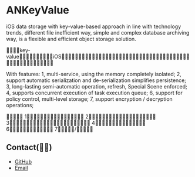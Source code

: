 # ANKeyValue
iOS data storage with key-value-based approach in line with technology trends, different file inefficient way, simple and complex database archiving way, is a flexible and efficient object storage solution.

key-valueiOS

With features:
1, multi-service, using the memory completely isolated;
2, support automatic serialization and de-serialization simplifies persistence;
3, long-lasting semi-automatic operation, refresh, Special Scene enforced;
4, supports concurrent execution of task execution queue;
6, support for policy control, multi-level storage;
7, support encryption / decryption operations;


1
2
3
4
6
7/


## Contact()

- [GitHub](https://github.com/SpringOx)
- [Email](jiachunke@gmail.com)



